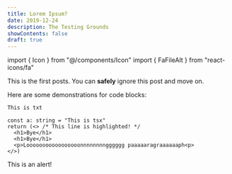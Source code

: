 ```yaml
---
title: Lorem Ipsum?
date: 2019-12-24
description: The Testing Grounds
showContents: false
draft: true
---
```


import { Icon } from "@/components/Icon"
import { FaFileAlt } from "react-icons/fa"

This is the first posts. You can **safely** ignore this post and move on.

Here are some demonstrations for code blocks:

```txt
This is txt
```
```tsx {2} showLineNumbers title="hello.tsx"
const a: string = "This is tsx"
return (<> /* This line is highlighted! */
  <h1>Bye</h1>
  <h1>Bye</h1>
  <p>Looooooooooooooooonnnnnnnngggggg paaaaaragraaaaaaph<p>
</>)
```

<Alert title="Hello" className="md:w-3/4">
This is an alert!
</Alert>
